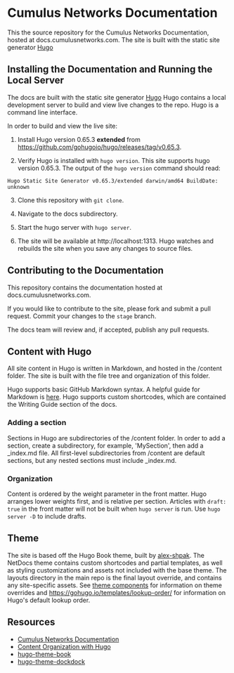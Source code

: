 # Cumulus Networks Documentation

This the source repository for the Cumulus Networks Documentation, hosted at docs.cumulusnetworks.com.
The site is built with the static site generator [Hugo](https://gohugo.io/documentation/)

## Installing the Documentation and Running the Local Server
The docs are built with the static site generator [Hugo](https://gohugo.io/documentation/)
Hugo contains a local development server to build and view live changes to the repo. Hugo is
a command line interface.

In order to build and view the live site:

1. Install Hugo version 0.65.3 **extended** from https://github.com/gohugoio/hugo/releases/tag/v0.65.3.

2. Verify Hugo is installed with `hugo version`. This site supports hugo version 0.65.3. The output of the `hugo version` command should read:

```
Hugo Static Site Generator v0.65.3/extended darwin/amd64 BuildDate: unknown
```

3. Clone this repository with `git clone`.

4. Navigate to the docs subdirectory.

5. Start the hugo server with `hugo server`.

6. The site will be available at http://localhost:1313. Hugo watches and rebuilds the site when you save any changes to source files.

## Contributing to the Documentation

This repository contains the documentation hosted at docs.cumulusnetworks.com. 

If you would like to contribute to the site, please fork and submit a pull request. Commit your changes to the `stage` branch.

The docs team will review and, if accepted, publish any pull requests.

## Content with Hugo
All site content in Hugo is written in Markdown, and hosted in the /content folder.
The site is built with the file tree and organization of this folder.

Hugo supports basic GitHub Markdown syntax. A helpful guide for Markdown is [here](https://github.com/adam-p/markdown-here/wiki/Markdown-Cheatsheet).
Hugo supports custom shortcodes, which are contained the Writing Guide section of the docs.

### Adding a section
Sections in Hugo are subdirectories of the /content folder. In order to add a section,
create a subdirectory, for example, 'MySection', then add a \_index.md file. All first-level subdirectories from /content are default sections, but any nested sections must include \_index.md.

### Organization

Content is ordered by the weight parameter in the front matter. Hugo arranges lower weights first, and is relative per section.
Articles with `draft: true` in the front matter will not be built when `hugo server` is run.
Use `hugo server -D` to include drafts.

## Theme

The site is based off the Hugo Book theme, built by [alex-shpak](https://github.com/alex-shpak/). The NetDocs theme contains custom shortcodes and partial templates, as well as styling customizations and assets not included with the base theme. The layouts directory in the main repo is the final layout override, and contains any site-specific assets. See
[theme components](https://gohugo.io/themes/theme-components/) for information on theme overrides and https://gohugo.io/templates/lookup-order/ for information on Hugo's default lookup order.


## Resources
  - [Cumulus Networks Documentation](https://docs.cumulusnetworks.com)
  - [Content Organization with Hugo](https://gohugo.io/content-management/organization/)
  - [hugo-theme-book](https://github.com/alex-shpak/hugo-book)
  - [hugo-theme-dockdock](https://github.com/vjeantet/hugo-theme-docdock)
